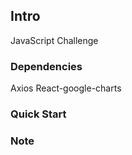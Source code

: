 ## Intro

JavaScript Challenge

### Dependencies

Axios
React-google-charts

### Quick Start

### Note
